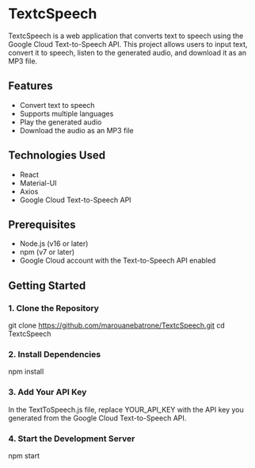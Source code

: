 # TextcSpeech

TextcSpeech is a web application that converts text to speech using the Google Cloud Text-to-Speech API. 
This project allows users to input text, convert it to speech, listen to the generated audio, and download it as an MP3 file.

## Features

- Convert text to speech
- Supports multiple languages
- Play the generated audio
- Download the audio as an MP3 file

## Technologies Used

- React
- Material-UI
- Axios
- Google Cloud Text-to-Speech API

## Prerequisites

- Node.js (v16 or later)
- npm (v7 or later)
- Google Cloud account with the Text-to-Speech API enabled

## Getting Started

### 1. Clone the Repository

git clone https://github.com/marouanebatrone/TextcSpeech.git
cd TextcSpeech

### 2. Install Dependencies

npm install

### 3. Add Your API Key

In the TextToSpeech.js file, replace YOUR_API_KEY with the API key you generated from the Google Cloud Text-to-Speech API.

### 4. Start the Development Server

npm start
